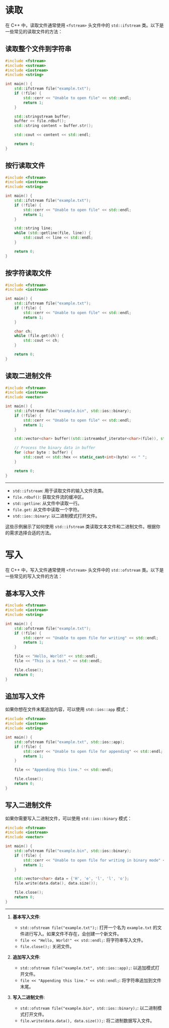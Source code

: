 # 读取

在 C++ 中，读取文件通常使用 `<fstream>` 头文件中的 `std::ifstream` 类。以下是一些常见的读取文件的方法：

## 读取整个文件到字符串

```cpp
#include <fstream>
#include <sstream>
#include <iostream>
#include <string>

int main() {
    std::ifstream file("example.txt");
    if (!file) {
        std::cerr << "Unable to open file" << std::endl;
        return 1;
    }

    std::stringstream buffer;
    buffer << file.rdbuf();
    std::string content = buffer.str();

    std::cout << content << std::endl;

    return 0;
}
```

## 按行读取文件

```cpp
#include <fstream>
#include <iostream>
#include <string>

int main() {
    std::ifstream file("example.txt");
    if (!file) {
        std::cerr << "Unable to open file" << std::endl;
        return 1;
    }

    std::string line;
    while (std::getline(file, line)) {
        std::cout << line << std::endl;
    }

    return 0;
}
```

## 按字符读取文件

```cpp
#include <fstream>
#include <iostream>

int main() {
    std::ifstream file("example.txt");
    if (!file) {
        std::cerr << "Unable to open file" << std::endl;
        return 1;
    }

    char ch;
    while (file.get(ch)) {
        std::cout << ch;
    }

    return 0;
}
```

## 读取二进制文件

```cpp
#include <fstream>
#include <iostream>
#include <vector>

int main() {
    std::ifstream file("example.bin", std::ios::binary);
    if (!file) {
        std::cerr << "Unable to open file" << std::endl;
        return 1;
    }

    std::vector<char> buffer((std::istreambuf_iterator<char>(file)), std::istreambuf_iterator<char>());

    // Process the binary data in buffer
    for (char byte : buffer) {
        std::cout << std::hex << static_cast<int>(byte) << " ";
    }

    return 0;
}
```

---

- `std::ifstream`: 用于读取文件的输入文件流类。
- `file.rdbuf()`: 获取文件流的缓冲区。
- `std::getline`: 从文件中读取一行。
- `file.get`: 从文件中读取一个字符。
- `std::ios::binary`: 以二进制模式打开文件。

这些示例展示了如何使用 `std::ifstream` 类读取文本文件和二进制文件。根据你的需求选择合适的方法。

# 写入

在 C++ 中，写入文件通常使用 `<fstream>` 头文件中的 `std::ofstream` 类。以下是一些常见的写入文件的方法：

## 基本写入文件

```cpp
#include <fstream>
#include <iostream>
#include <string>

int main() {
    std::ofstream file("example.txt");
    if (!file) {
        std::cerr << "Unable to open file for writing" << std::endl;
        return 1;
    }

    file << "Hello, World!" << std::endl;
    file << "This is a test." << std::endl;

    file.close();
    return 0;
}
```


## 追加写入文件

如果你想在文件末尾追加内容，可以使用 `std::ios::app` 模式：

```cpp
#include <fstream>
#include <iostream>
#include <string>

int main() {
    std::ofstream file("example.txt", std::ios::app);
    if (!file) {
        std::cerr << "Unable to open file for appending" << std::endl;
        return 1;
    }

    file << "Appending this line." << std::endl;

    file.close();
    return 0;
}
```


## 写入二进制文件

如果你需要写入二进制文件，可以使用 `std::ios::binary` 模式：

```cpp
#include <fstream>
#include <iostream>
#include <vector>

int main() {
    std::ofstream file("example.bin", std::ios::binary);
    if (!file) {
        std::cerr << "Unable to open file for writing in binary mode" << std::endl;
        return 1;
    }

    std::vector<char> data = {'H', 'e', 'l', 'l', 'o'};
    file.write(data.data(), data.size());

    file.close();
    return 0;
}
```

---

1. **基本写入文件**:
   - `std::ofstream file("example.txt");`: 打开一个名为 `example.txt` 的文件进行写入。如果文件不存在，会创建一个新文件。
   - `file << "Hello, World!" << std::endl;`: 将字符串写入文件。
   - `file.close();`: 关闭文件。

2. **追加写入文件**:
   - `std::ofstream file("example.txt", std::ios::app);`: 以追加模式打开文件。
   - `file << "Appending this line." << std::endl;`: 将字符串追加到文件末尾。

3. **写入二进制文件**:
   - `std::ofstream file("example.bin", std::ios::binary);`: 以二进制模式打开文件。
   - `file.write(data.data(), data.size());`: 将二进制数据写入文件。
